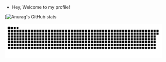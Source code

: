 - Hey, Welcome to my profile!

[![Anurag's GitHub stats](https://github-readme-stats.vercel.app/api?username=Guilherme-K-Santos&show_icons=true)


 ![Snake animation](https://github.com/Guilherme-K-Santos/Guilherme-K-Santos/blob/output/github-contribution-grid-snake.svg)
